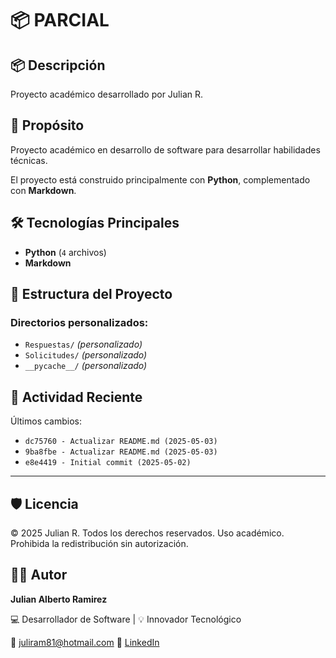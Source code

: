 # 📦 PARCIAL

## 📦 Descripción

Proyecto académico desarrollado por Julian R.

## 🎯 Propósito

Proyecto académico en desarrollo de software para desarrollar habilidades técnicas.

El proyecto está construido principalmente con **Python**, complementado con **Markdown**.
## 🛠️ Tecnologías Principales

- **Python** (`4` archivos)
- **Markdown**
## 📂 Estructura del Proyecto


### Directorios personalizados:
- `Respuestas/` *(personalizado)*
- `Solicitudes/` *(personalizado)*
- `__pycache__/` *(personalizado)*
## 📅 Actividad Reciente

Últimos cambios:
- `dc75760 - Actualizar README.md (2025-05-03)`
- `9ba8fbe - Actualizar README.md (2025-05-03)`
- `e8e4419 - Initial commit (2025-05-02)`

---

## 🛡️ Licencia

© 2025 Julian R. Todos los derechos reservados.
Uso académico. Prohibida la redistribución sin autorización.

## 🧑‍💻 Autor

**Julian Alberto Ramirez**

💻 Desarrollador de Software | 💡 Innovador Tecnológico

📧 [juliram81@hotmail.com](mailto:juliram81@hotmail.com)
🔗 [LinkedIn](https://co.linkedin.com/in/julianramirezc)
